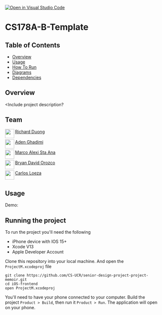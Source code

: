 [![Open in Visual Studio Code](https://classroom.github.com/assets/open-in-vscode-f059dc9a6f8d3a56e377f745f24479a46679e63a5d9fe6f495e02850cd0d8118.svg)](https://classroom.github.com/online_ide?assignment_repo_id=5825889&assignment_repo_type=AssignmentRepo)
# CS178A-B-Template


## Table of Contents
- [Overview](#overview)
- [Usage](#usage)
- [How To Run](#how-to-run)
- [Diagrams](#diagrams)
- [Dependencies](#dependencies)

## Overview
<Include project description?

## Team
<a href="https://www.linkedin.com/in/richardvduong/" target="_blank"><img src="http://richardduong.com/resources/profile-picture1.jpg" align="left" height="30px">Richard Duong</a><br><br>
<a href= "https://www.linkedin.com/in/adenghadimi/" target="_blank"><img src= "https://aghad.github.io/me.jpg" align="left" height ="30px"> Aden Ghadimi</a><br><br>
<a href= "https://www.linkedin.com/in/marco-alexi-sta-ana-946556209/" target="_blank"><img src= "https://media-exp1.licdn.com/dms/image/C4D03AQED53VHwi5a-g/profile-displayphoto-shrink_800_800/0/1621479166911?e=1651104000&v=beta&t=knTTtq9Wj6yUSvwSAy4dSPhNSJ8sKcu8fbTLyJLD5DM" align="left" height ="30px"> Marco Alexi Sta Ana</a><br><br>
<a href= "https://www.linkedin.com/in/bryan-david-orozco/" target="_blank"><img src= "https://media-exp1.licdn.com/dms/image/C5603AQHknNYQzzy1dA/profile-displayphoto-shrink_800_800/0/1583603736185?e=1651104000&v=beta&t=beQWS9yjJGBXebEDR6atxmxicFB8uELlHMAqPOqrQpY" align="left" height ="30px"> Bryan David Orozco</a><br><br>
<a href= "https://www.linkedin.com/in/carlos-loeza/" target="_blank"><img src= "https://media-exp1.licdn.com/dms/image/D4D35AQG67BCBOrd1-g/profile-framedphoto-shrink_800_800/0/1639428474501?e=1645902000&v=beta&t=vzAB3adjgg_4Ru9iRcAvs1j2CGyWvIHA4whHIkjsIm8" align="left" height ="30px"> Carlos Loeza</a><br><br>

## Usage
Demo: <Link to youtube video>

<Screenshot of application>

## Running the project
To run the project you'll need the following
 - iPhone device with IOS 15+
 - Xcode V13
 - Apple Developer Account

Clone this repository into your local machine. And open the `ProjectM.xcodeproj` file
```shell
git clone https://github.com/CS-UCR/senior-design-project-project-memoir.git
cd iOS-frontend
open ProjectM.xcodeproj
```
You'll need to have your phone connected to your computer. Build the project `Product > Build`, then run it `Product > Run`. The application will open on your phone.

